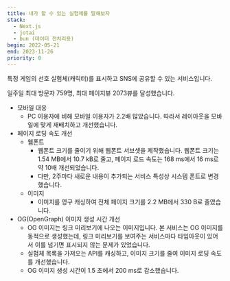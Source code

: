 ```yaml
---
title: 내가 할 수 있는 실험체를 말해보자
stack:
  - Next.js
  - jotai
  - bun (데이터 전처리용)
begin: 2022-05-21
end: 2023-11-26
priority: 0
---
```

특정 게임의 선호 실험체(캐릭터)를 표시하고 SNS에 공유할 수 있는 서비스입니다.

일주일 최대 방문자 759명, 최대 페이지뷰 2073뷰를 달성했습니다.

- 모바일 대응
  - PC 이용자에 비해 모바일 이용자가 2.2배 많았습니다. 따라서 레이아웃을 모바일에 맞게 재배치하고 개선했습니다.
- 페이지 로딩 속도 개선
  - 웹폰트
    - 웹폰트 크기를 줄이기 위해 웹폰트 서브셋을 제작했습니다. 웹폰트 크기는 1.54 MB에서 10.7 kB로 줄고, 페이지 로드 속도는 168 ms에서 16 ms로 약 10배 개선되었습니다.
    - 다만, 2주마다 새로운 내용이 추가되는 서비스 특성상 시스템 폰트로 변경했습니다.
  - 이미지
    - 이미지를 영구 캐싱하여 전체 페이지 크기를 2.2 MB에서 330 B로 줄였습니다.
- OG(OpenGraph) 이미지 생성 시간 개선
  - OG 이미지는 링크 미리보기에 나오는 이미지입니다. 본 서비스는 OG 이미지를 동적으로 생성했는데, 링크 미리보기를 보여주는 서비스마다 타임아웃이 있어서 이를 넘기면 표시되지 않는 문제가 있었습니다.
  - 실험체 목록을 가져오는 API를 캐싱하고, 이미지 크기를 줄여 이미지 로딩 속도를 개선했습니다.
  - OG 이미지 생성 시간이 1.5 초에서 200 ms로 감소했습니다.